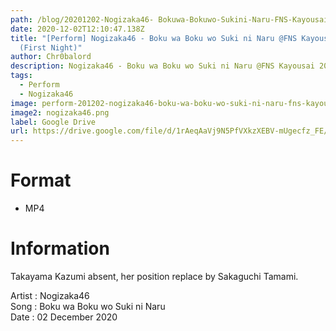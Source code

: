 ```yaml
---
path: /blog/20201202-Nogizaka46- Bokuwa-Bokuwo-Sukini-Naru-FNS-Kayousai-2020
date: 2020-12-02T12:10:47.138Z
title: "[Perform] Nogizaka46 - Boku wa Boku wo Suki ni Naru @FNS Kayousai 2020
  (First Night)"
author: Chr0balord
description: Nogizaka46 - Boku wa Boku wo Suki ni Naru @FNS Kayousai 2020 (First Night)
tags:
  - Perform
  - Nogizaka46
image: perform-201202-nogizaka46-boku-wa-boku-wo-suki-ni-naru-fns-kayousai-2020-first-night-.mp4_thumbs.jpg
image2: nogizaka46.png
label: Google Drive
url: https://drive.google.com/file/d/1rAeqAaVj9N5PfVXkzXEBV-mUgecfz_FE/view?usp=sharing
---
```

# Format

* MP4

# Information

Takayama Kazumi absent, her position replace by Sakaguchi Tamami.

Artist : Nogizaka46\
Song : Boku wa Boku wo Suki ni Naru <br>
Date : 02 December 2020